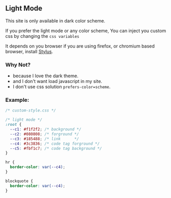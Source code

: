 ## Light Mode

This site is only available in dark color scheme. 

If you prefer the light mode or any color scheme,
You can inject you custom css by changing the `css variables`

It depends on you browser if you are using firefox, or chromium based browser,
install [Stylus](https://github.com/openstyles/stylus/).

### Why Not?

- because I love the dark theme.
- and I don't want load javascript in my site.
- I don't use css solution `prefers-color=scheme`.

### Example:

```css
/* custom-style.css */

/* light mode */
:root {
  --c1: #f1f2f2; /* background */
  --c2: #080808; /* forground */
  --c3: #185488; /* link      */
  --c4: #3c3836; /* code tag forground */
  --c5: #fbf1c7; /* code tag background */ 
}

hr {
  border-color: var(--c4);
}

blockquote {
  border-color: var(--c4);
}

```
